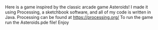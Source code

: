 Here is a game inspired by the classic arcade game Asteroids! I made it using Processing, a sketchbook software, and all of my code is written in Java.
Processing can be found at https://processing.org/
To run the game run the Asteroids.pde file!
Enjoy
